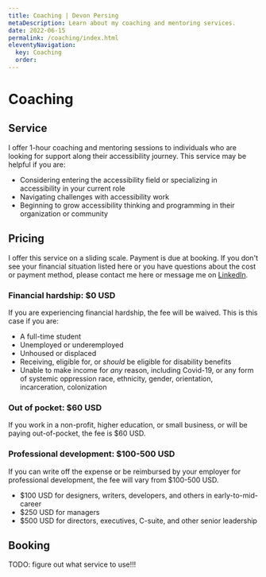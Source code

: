 ```yaml
---
title: Coaching | Devon Persing
metaDescription: Learn about my coaching and mentoring services.
date: 2022-06-15
permalink: /coaching/index.html
eleventyNavigation:
  key: Coaching
  order:
---
```

# Coaching

## Service

I offer 1-hour coaching and mentoring sessions to individuals who are looking for support along their accessibility journey. This service may be helpful if you are:

- Considering entering the accessibility field or specializing in accessibility in your current role
- Navigating challenges with accessibility work
- Beginning to grow accessibility thinking and programming in their organization or community

## Pricing

I offer this service on a sliding scale. Payment is due at booking. If you don't see your financial situation listed here or you have questions about the cost or payment method, please contact me here or message me on [LinkedIn](https://www.linkedin.com/in/devonpersing/).

### Financial hardship: $0 USD

If you are experiencing financial hardship, the fee will be waived. This is this case if you are:

- A full-time student
- Unemployed or underemployed
- Unhoused or displaced
- Receiving, eligible for, or _should_ be eligible for disability benefits
- Unable to make income for _any_ reason, including Covid-19, or any form of systemic oppression race, ethnicity, gender, orientation, incarceration, colonization

### Out of pocket: $60 USD

If you work in a non-profit, higher education, or small business, or will be paying out-of-pocket, the fee is $60 USD.

### Professional development: $100-500 USD

If you can write off the expense or be reimbursed by your employer for professional development, the fee will vary from $100-500 USD.

- $100 USD for designers, writers, developers, and others in early-to-mid-career
- $250 USD for managers
- $500 USD for directors, executives, C-suite, and other senior leadership

## Booking

TODO: figure out what service to use!!!